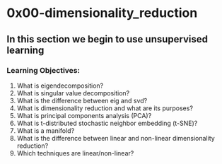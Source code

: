 # 0x00-dimensionality_reduction
## In this section we begin to use unsupervised learning
### Learning Objectives:
1. What is eigendecomposition?
2. What is singular value decomposition?
3. What is the difference between eig and svd?
4. What is dimensionality reduction and what are its purposes?
5. What is principal components analysis (PCA)?
6. What is t-distributed stochastic neighbor embedding (t-SNE)?
7. What is a manifold?
8. What is the difference between linear and non-linear dimensionality reduction?
9. Which techniques are linear/non-linear?